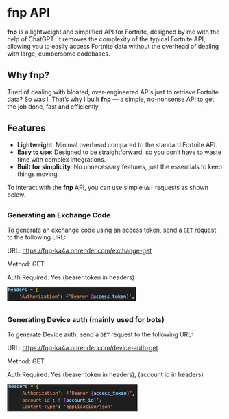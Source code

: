 # fnp API

**fnp** is a lightweight and simplified API for Fortnite, designed by me with the help of ChatGPT. It removes the complexity of the typical Fortnite API, allowing you to easily access Fortnite data without the overhead of dealing with large, cumbersome codebases.

## Why fnp?

Tired of dealing with bloated, over-engineered APIs just to retrieve Fortnite data? So was I. That’s why I built **fnp** — a simple, no-nonsense API to get the job done, fast and efficiently.

## Features

- **Lightweight**: Minimal overhead compared to the standard Fortnite API.
- **Easy to use**: Designed to be straightforward, so you don’t have to waste time with complex integrations.
- **Built for simplicity**: No unnecessary features, just the essentials to keep things moving.



To interact with the **fnp** API, you can use simple `GET` requests as shown below.
##


### Generating an Exchange Code

To generate an exchange code using an access token, send a `GET` request to the following URL:

URL: https://fnp-ka4a.onrender.com/exchange-get

Method: GET

Auth Required: Yes (bearer token in headers)

![Screenshot](https://raw.githubusercontent.com/prototbh/dksjhdskjhsdkjhdskds/refs/heads/main/image_2024-09-28_142725835.png)
##

### Generating Device auth (mainly used for bots)

To generate Device auth, send a `GET` request to the following URL:

URL: https://fnp-ka4a.onrender.com/device-auth-get

Method: GET

Auth Required: Yes (bearer token in headers), (account id in headers)

![Screenshot](https://raw.githubusercontent.com/prototbh/dksjhdskjhsdkjhdskds/refs/heads/main/Screenshot%202024-09-28%20141905.png)
##


